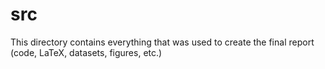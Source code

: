 # src

This directory contains everything that was used to create the final report (code, LaTeX, datasets, figures, etc.)
